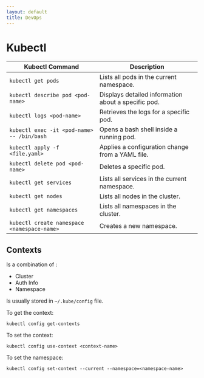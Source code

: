 ```yaml
---
layout: default
title: DevOps
---
```

# Kubectl

| Kubectl Command                             | Description                                         |
|---------------------------------------------|-----------------------------------------------------|
| `kubectl get pods`                          | Lists all pods in the current namespace.            |
| `kubectl describe pod <pod-name>`           | Displays detailed information about a specific pod. |
| `kubectl logs <pod-name>`                   | Retrieves the logs for a specific pod.              |
| `kubectl exec -it <pod-name> -- /bin/bash`  | Opens a bash shell inside a running pod.            |
| `kubectl apply -f <file.yaml>`              | Applies a configuration change from a YAML file.    |
| `kubectl delete pod <pod-name>`             | Deletes a specific pod.                             |
| `kubectl get services`                      | Lists all services in the current namespace.        |
| `kubectl get nodes`                         | Lists all nodes in the cluster.                     |
| `kubectl get namespaces`                    | Lists all namespaces in the cluster.                |
| `kubectl create namespace <namespace-name>` | Creates a new namespace.                            |

## Contexts
Is a combination of :
- Cluster
- Auth Info
- Namespace

Is usually stored in `~/.kube/config` file.

To get the context:
```shell
kubectl config get-contexts
```

To set the context:
```shell
kubectl config use-context <context-name>
```

To set the namespace:
```shell
kubectl config set-context --current --namespace=<namespace-name>
```

